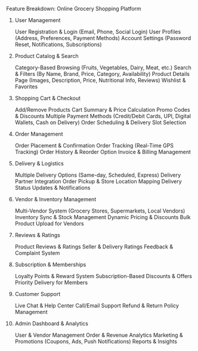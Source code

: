 Feature Breakdown: Online Grocery Shopping Platform

1. User Management

    User Registration & Login (Email, Phone, Social Login)
    User Profiles (Address, Preferences, Payment Methods)
    Account Settings (Password Reset, Notifications, Subscriptions)

2. Product Catalog & Search

    Category-Based Browsing (Fruits, Vegetables, Dairy, Meat, etc.)
    Search & Filters (By Name, Brand, Price, Category, Availability)
    Product Details Page (Images, Description, Price, Nutritional Info, Reviews)
    Wishlist & Favorites

3. Shopping Cart & Checkout

    Add/Remove Products
    Cart Summary & Price Calculation
    Promo Codes & Discounts
    Multiple Payment Methods (Credit/Debit Cards, UPI, Digital Wallets, Cash on Delivery)
    Order Scheduling & Delivery Slot Selection

4. Order Management

    Order Placement & Confirmation
    Order Tracking (Real-Time GPS Tracking)
    Order History & Reorder Option
    Invoice & Billing Management

5. Delivery & Logistics

    Multiple Delivery Options (Same-day, Scheduled, Express)
    Delivery Partner Integration
    Order Pickup & Store Location Mapping
    Delivery Status Updates & Notifications

6. Vendor & Inventory Management

    Multi-Vendor System (Grocery Stores, Supermarkets, Local Vendors)
    Inventory Sync & Stock Management
    Dynamic Pricing & Discounts
    Bulk Product Upload for Vendors

7. Reviews & Ratings

    Product Reviews & Ratings
    Seller & Delivery Ratings
    Feedback & Complaint System

8. Subscription & Memberships

    Loyalty Points & Reward System
    Subscription-Based Discounts & Offers
    Priority Delivery for Members

9. Customer Support

    Live Chat & Help Center
    Call/Email Support
    Refund & Return Policy Management

10. Admin Dashboard & Analytics

    User & Vendor Management
    Order & Revenue Analytics
    Marketing & Promotions (Coupons, Ads, Push Notifications)
    Reports & Insights


